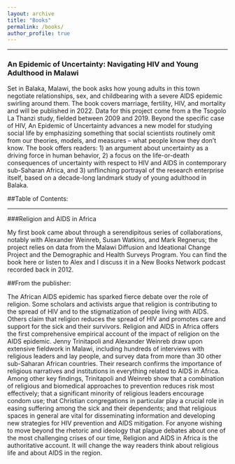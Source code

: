 ```yaml
---
layout: archive
title: "Books"
permalink: /books/
author_profile: true
---
```


_____
### An Epidemic of Uncertainty: Navigating HIV and Young Adulthood in Malawi

Set in Balaka, Malawi, the book asks how young adults in this town negotiate relationships, sex, and childbearing with a severe AIDS epidemic swirling around them. The book covers marriage, fertility, HIV, and mortality and will be published in 2022. Data for this project come from a the Tsogolo La Thanzi study, fielded between 2009 and 2019. Beyond the specific case of HIV, An Epidemic of Uncertainty advances a new model for studying social life by emphasizing something that social scientists routinely omit from our theories, models, and measures – what people know they don’t know. The book offers readers: 1) an argument about uncertainty as a driving force in human behavior, 2) a focus on the life-or-death consequences of uncertainty with respect to HIV and AIDS in contemporary sub-Saharan Africa, and 3) unflinching portrayal of the research enterprise itself, based on a decade-long landmark study of young adulthood in Balaka.

##Table of Contents:

_____
###Religion and AIDS in Africa

My first book came about through a serendipitous series of collaborations, notably with Alexander Weinreb, Susan Watkins, and Mark Regnerus; the project relies on data from the Malawi Diffusion and Ideational Change Project and the Demographic and Health Surveys Program. You can find the book here or listen to Alex and I discuss it in a New Books Network podcast recorded back in 2012.

##From the publisher:

The African AIDS epidemic has sparked fierce debate over the role of religion. Some scholars and activists argue that religion is contributing to the spread of HIV and to the stigmatization of people living with AIDS. Others claim that religion reduces the spread of HIV and promotes care and support for the sick and their survivors. Religion and AIDS in Africa offers the first comprehensive empirical account of the impact of religion on the AIDS epidemic. Jenny Trinitapoli and Alexander Weinreb draw upon extensive fieldwork in Malawi, including hundreds of interviews with religious leaders and lay people, and survey data from more than 30 other sub-Saharan African countries. Their research confirms the importance of religious narratives and institutions in everything related to AIDS in Africa. Among other key findings, Trinitapoli and Weinreb show that a combination of religious and biomedical approaches to prevention reduces risk most effectively; that a significant minority of religious leaders encourage condom use; that Christian congregations in particular play a crucial role in easing suffering among the sick and their dependents; and that religious spaces in general are vital for disseminating information and developing new strategies for HIV prevention and AIDS mitigation. For anyone wishing to move beyond the rhetoric and ideology that plague debates about one of the most challenging crises of our time, Religion and AIDS in Africa is the authoritative account. It will change the way readers think about religious life and about AIDS in the region.